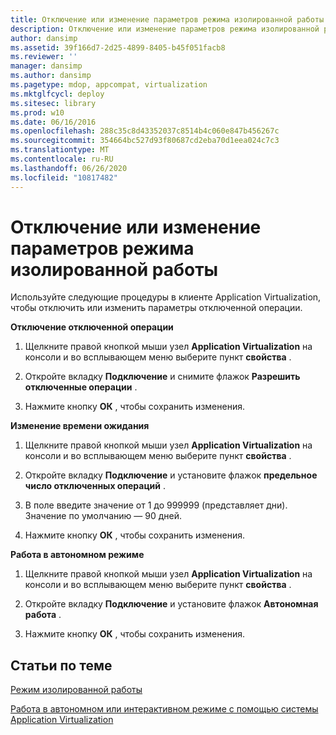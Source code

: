 ```yaml
---
title: Отключение или изменение параметров режима изолированной работы
description: Отключение или изменение параметров режима изолированной работы
author: dansimp
ms.assetid: 39f166d7-2d25-4899-8405-b45f051facb8
ms.reviewer: ''
manager: dansimp
ms.author: dansimp
ms.pagetype: mdop, appcompat, virtualization
ms.mktglfcycl: deploy
ms.sitesec: library
ms.prod: w10
ms.date: 06/16/2016
ms.openlocfilehash: 288c35c8d43352037c8514b4c060e847b456267c
ms.sourcegitcommit: 354664bc527d93f80687cd2eba70d1eea024c7c3
ms.translationtype: MT
ms.contentlocale: ru-RU
ms.lasthandoff: 06/26/2020
ms.locfileid: "10817482"
---
```

# Отключение или изменение параметров режима изолированной работы


Используйте следующие процедуры в клиенте Application Virtualization, чтобы отключить или изменить параметры отключенной операции.

**Отключение отключенной операции**

1.  Щелкните правой кнопкой мыши узел **Application Virtualization** на консоли и во всплывающем меню выберите пункт **свойства** .

2.  Откройте вкладку **Подключение** и снимите флажок **Разрешить отключенные операции** .

3.  Нажмите кнопку **ОК** , чтобы сохранить изменения.

**Изменение времени ожидания**

1.  Щелкните правой кнопкой мыши узел **Application Virtualization** на консоли и во всплывающем меню выберите пункт **свойства** .

2.  Откройте вкладку **Подключение** и установите флажок **предельное число отключенных операций** .

3.  В поле введите значение от 1 до 999999 (представляет дни). Значение по умолчанию — 90 дней.

4.  Нажмите кнопку **ОК** , чтобы сохранить изменения.

**Работа в автономном режиме**

1.  Щелкните правой кнопкой мыши узел **Application Virtualization** на консоли и во всплывающем меню выберите пункт **свойства** .

2.  Откройте вкладку **Подключение** и установите флажок **Автономная работа** .

3.  Нажмите кнопку **ОК** , чтобы сохранить изменения.

## Статьи по теме


[Режим изолированной работы](disconnected-operation-mode.md)

[Работа в автономном или интерактивном режиме с помощью системы Application Virtualization](how-to-work-offline-or-online-with-application-virtualization.md)

 

 





